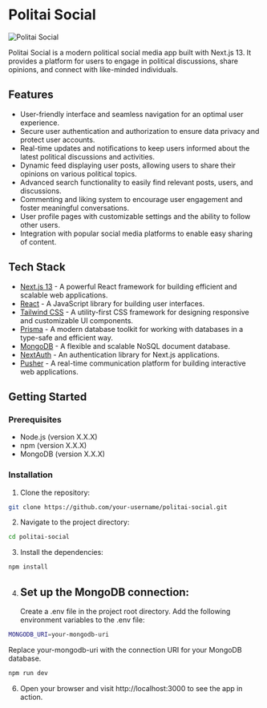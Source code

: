 # Politai Social

![Politai Social](/images/hero.png)

Politai Social is a modern political social media app built with Next.js 13. It provides a platform for users to engage in political discussions, share opinions, and connect with like-minded individuals.

## Features

- User-friendly interface and seamless navigation for an optimal user experience.
- Secure user authentication and authorization to ensure data privacy and protect user accounts.
- Real-time updates and notifications to keep users informed about the latest political discussions and activities.
- Dynamic feed displaying user posts, allowing users to share their opinions on various political topics.
- Advanced search functionality to easily find relevant posts, users, and discussions.
- Commenting and liking system to encourage user engagement and foster meaningful conversations.
- User profile pages with customizable settings and the ability to follow other users.
- Integration with popular social media platforms to enable easy sharing of content.

## Tech Stack

- [Next.js 13](https://nextjs.org/) - A powerful React framework for building efficient and scalable web applications.
- [React](https://reactjs.org/) - A JavaScript library for building user interfaces.
- [Tailwind CSS](https://tailwindcss.com/) - A utility-first CSS framework for designing responsive and customizable UI components.
- [Prisma](https://www.prisma.io/) - A modern database toolkit for working with databases in a type-safe and efficient way.
- [MongoDB](https://www.mongodb.com/) - A flexible and scalable NoSQL document database.
- [NextAuth](https://next-auth.js.org/) - An authentication library for Next.js applications.
- [Pusher](https://pusher.com/) - A real-time communication platform for building interactive web applications.

## Getting Started

### Prerequisites

- Node.js (version X.X.X)
- npm (version X.X.X)
- MongoDB (version X.X.X)

### Installation

1. Clone the repository:

```bash
git clone https://github.com/your-username/politai-social.git
```

2. Navigate to the project directory:

```bash
cd politai-social
```

3. Install the dependencies:

```bash
npm install
```

4. ## Set up the MongoDB connection:
   Create a .env file in the project root directory.
   Add the following environment variables to the .env file:

```bash
MONGODB_URI=your-mongodb-uri
```

Replace your-mongodb-uri with the connection URI for your MongoDB database.

```bash
npm run dev
```

6. Open your browser and visit http://localhost:3000 to see the app in action.
